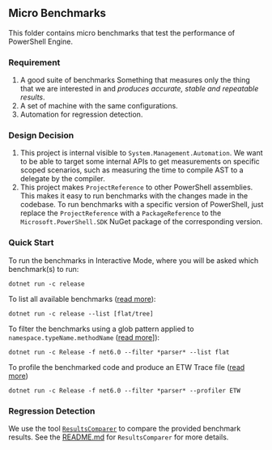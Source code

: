 ## Micro Benchmarks

This folder contains micro benchmarks that test the performance of PowerShell Engine.

### Requirement

1. A good suite of benchmarks
   Something that measures only the thing that we are interested in and _produces accurate, stable and repeatable results_.
2. A set of machine with the same configurations.
3. Automation for regression detection.

### Design Decision

1. This project is internal visible to `System.Management.Automation`.
   We want to be able to target some internal APIs to get measurements on specific scoped scenarios,
   such as measuring the time to compile AST to a delegate by the compiler.
2. This project makes `ProjectReference` to other PowerShell assemblies.
   This makes it easy to run benchmarks with the changes made in the codebase.
   To run benchmarks with a specific version of PowerShell,
   just replace the `ProjectReference` with a `PackageReference` to the `Microsoft.PowerShell.SDK` NuGet package of the corresponding version.

### Quick Start

To run the benchmarks in Interactive Mode, where you will be asked which benchmark(s) to run:
```
dotnet run -c release
```

To list all available benchmarks ([read more](https://github.com/dotnet/performance/blob/main/docs/benchmarkdotnet.md#Listing-the-Benchmarks)):
```
dotnet run -c release --list [flat/tree]
```

To filter the benchmarks using a glob pattern applied to `namespace.typeName.methodName` ([read more](https://github.com/dotnet/performance/blob/main/docs/benchmarkdotnet.md#Filtering-the-Benchmarks)]):
```
dotnet run -c Release -f net6.0 --filter *parser* --list flat
```

To profile the benchmarked code and produce an ETW Trace file ([read more](https://github.com/dotnet/performance/blob/main/docs/benchmarkdotnet.md#Profiling))
```
dotnet run -c Release -f net6.0 --filter *parser* --profiler ETW
```

### Regression Detection

We use the tool [`ResultsComparer`](../tools/ResultsComparer) to compare the provided benchmark results.
See the [README.md](../tools/ResultsComparer/README.md) for `ResultsComparer` for more details.
